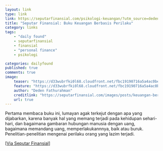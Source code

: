 ```yaml
---
layout: link
type: link
link: https://seputarfinansial.com/psikologi-keuangan/?utm_source=dedenf.com
title: "Seputar Finansial: Buku Keuangan Berbasis Perilaku"
category: links
tags: 
    - "daily found"
    - seputarfinansial
    - finansial
    - "personal finance"
    - psikologi

categories: dailyfound
published: true
comments: true
image:
    teaser: "https://d33wubrfki0l68.cloudfront.net/fbc19190716a5a4ac0bea17f4ec6034da6c9b2ac/8b8d3/images/posts/keuangan-ber-basis-perilaku-small.jpg"
    feature: "https://d33wubrfki0l68.cloudfront.net/fbc19190716a5a4ac0bea17f4ec6034da6c9b2ac/8b8d3/images/posts/keuangan-ber-basis-perilaku-small.jpg"
    author: "Deden Fathurahman"
    creditlink: "https://seputarfinansial.com/images/posts/keuangan-ber-basis-perilaku.jpg"
    url: true
---
```


Pertama membaca buku ini, lumayan agak terkejut dengan apa yang dijabarkan, karena banyak hal yang memang terjadi pada kehidupan sehari-hari, dan bagaimana gambaran hubungan manusia dengan uang, bagaimana memandang uang, memperlakukannnya, baik atau buruk. Penelitian-penelitian mengenai perilaku orang yang lazim terjadi.


[[Via Seputar Finansial](https://seputarfinansial.com/psikologi-keuangan/?utm_source=dedenf.com)]